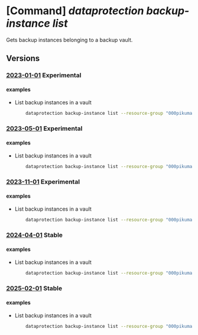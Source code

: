 # [Command] _dataprotection backup-instance list_

Gets backup instances belonging to a backup vault.

## Versions

### [2023-01-01](/Resources/mgmt-plane/L3N1YnNjcmlwdGlvbnMve30vcmVzb3VyY2Vncm91cHMve30vcHJvdmlkZXJzL21pY3Jvc29mdC5kYXRhcHJvdGVjdGlvbi9iYWNrdXB2YXVsdHMve30vYmFja3VwaW5zdGFuY2Vz/2023-01-01.xml) **Experimental**

<!-- mgmt-plane /subscriptions/{}/resourcegroups/{}/providers/microsoft.dataprotection/backupvaults/{}/backupinstances 2023-01-01 -->

#### examples

- List backup instances in a vault
    ```bash
        dataprotection backup-instance list --resource-group "000pikumar" --vault-name "PratikPrivatePreviewVault1"
    ```

### [2023-05-01](/Resources/mgmt-plane/L3N1YnNjcmlwdGlvbnMve30vcmVzb3VyY2Vncm91cHMve30vcHJvdmlkZXJzL21pY3Jvc29mdC5kYXRhcHJvdGVjdGlvbi9iYWNrdXB2YXVsdHMve30vYmFja3VwaW5zdGFuY2Vz/2023-05-01.xml) **Experimental**

<!-- mgmt-plane /subscriptions/{}/resourcegroups/{}/providers/microsoft.dataprotection/backupvaults/{}/backupinstances 2023-05-01 -->

#### examples

- List backup instances in a vault
    ```bash
        dataprotection backup-instance list --resource-group "000pikumar" --vault-name "PratikPrivatePreviewVault1"
    ```

### [2023-11-01](/Resources/mgmt-plane/L3N1YnNjcmlwdGlvbnMve30vcmVzb3VyY2Vncm91cHMve30vcHJvdmlkZXJzL21pY3Jvc29mdC5kYXRhcHJvdGVjdGlvbi9iYWNrdXB2YXVsdHMve30vYmFja3VwaW5zdGFuY2Vz/2023-11-01.xml) **Experimental**

<!-- mgmt-plane /subscriptions/{}/resourcegroups/{}/providers/microsoft.dataprotection/backupvaults/{}/backupinstances 2023-11-01 -->

#### examples

- List backup instances in a vault
    ```bash
        dataprotection backup-instance list --resource-group "000pikumar" --vault-name "PratikPrivatePreviewVault1"
    ```

### [2024-04-01](/Resources/mgmt-plane/L3N1YnNjcmlwdGlvbnMve30vcmVzb3VyY2Vncm91cHMve30vcHJvdmlkZXJzL21pY3Jvc29mdC5kYXRhcHJvdGVjdGlvbi9iYWNrdXB2YXVsdHMve30vYmFja3VwaW5zdGFuY2Vz/2024-04-01.xml) **Stable**

<!-- mgmt-plane /subscriptions/{}/resourcegroups/{}/providers/microsoft.dataprotection/backupvaults/{}/backupinstances 2024-04-01 -->

#### examples

- List backup instances in a vault
    ```bash
        dataprotection backup-instance list --resource-group "000pikumar" --vault-name "PratikPrivatePreviewVault1"
    ```

### [2025-02-01](/Resources/mgmt-plane/L3N1YnNjcmlwdGlvbnMve30vcmVzb3VyY2Vncm91cHMve30vcHJvdmlkZXJzL21pY3Jvc29mdC5kYXRhcHJvdGVjdGlvbi9iYWNrdXB2YXVsdHMve30vYmFja3VwaW5zdGFuY2Vz/2025-02-01.xml) **Stable**

<!-- mgmt-plane /subscriptions/{}/resourcegroups/{}/providers/microsoft.dataprotection/backupvaults/{}/backupinstances 2025-02-01 -->

#### examples

- List backup instances in a vault
    ```bash
        dataprotection backup-instance list --resource-group "000pikumar" --vault-name "PratikPrivatePreviewVault1"
    ```
